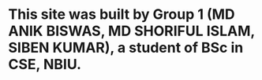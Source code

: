 # This site was built by Group 1 (MD ANIK BISWAS, MD SHORIFUL ISLAM, SIBEN KUMAR), a student of BSc in CSE, NBIU.
